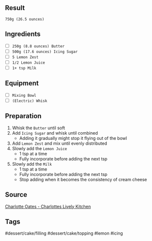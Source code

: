## Result
`750g (26.5 ounces)`
## Ingredients
- [ ] `250g (8.8 ounces) Butter`
- [ ] `500g (17.6 ounces) Icing Sugar`
- [ ] `5 Lemon Zest`
- [ ] `1/2 Lemon Juice`
- [ ] `1+ tsp Milk`
## Equipment
- [ ] `Mixing Bowl`
- [ ] `(Electric) Whisk`
## Preparation
1. Whisk the `Butter` until soft
2. Add `Icing Sugar` and whisk until combined
   - Adding it gradually might stop it flying out of the bowl
3. Add `Lemon Zest` and mix until evenly distributed
4. Slowly add the `Lemon Juice`
   - 1 tsp at a time
   - Fully incorporate before adding the next tsp
5. Slowly add the `Milk`
   - 1 tsp at a time
   - Fully incorporate before adding the next tsp
   - Stop adding when it becomes the consistency of cream cheese
## Source
[Charlotte Oates - Charlottes Lively Kitchen](https://charlotteslivelykitchen.com/lemon-buttercream/)
## Tags
#dessert/cake/filling #dessert/cake/topping
#lemon #icing
